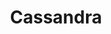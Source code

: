 ---
title: Cassandra
categories:
  - nosql-database
docs:
  - id: java
    url: https://www.testcontainers.org/modules/databases/cassandra/
    example: |
      ```java
      var cassandra = new CassandraContainer<>(DockerImageName.parse("cassandra:3.11.2"));
      cassandra.start();
      ```
description: |
  Cassandra is a free and open source, distributed NoSQL database management system. It is designed to handle large amounts of data across many commodity servers, providing high availability with no single point of failure.
---